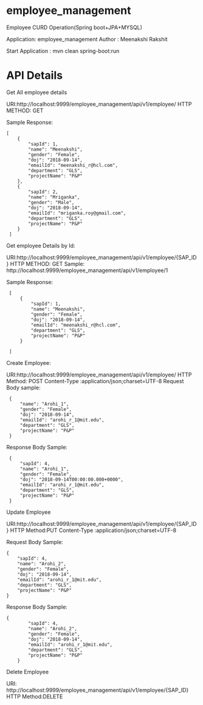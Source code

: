# employee_management
Employee CURD Operation(Spring boot+JPA+MYSQL)

Application: employee_management
Author : Meenakshi Rakshit

Start Application : mvn clean spring-boot:run

API Details
==================

Get All employee details

URI:http://localhost:9999/employee_management/api/v1/employee/
HTTP METHOD: GET

Sample Response:

    [
        {
            "sapId": 1,
            "name": "Meenakshi",
            "gender": "Female",
            "doj": "2018-09-14",
            "emailId": "meenakshi_r@hcl.com",
            "department": "GLS",
            "projectName": "P&P"
        },
        {
            "sapId": 2,
            "name": "Mriganka",
            "gender": "Male",
            "doj": "2018-09-14",
            "emailId": "mriganka.roy@gmail.com",
            "department": "GLS",
            "projectName": "P&P"
        }
     ]

 Get employee Details by Id:

URI:http://localhost:9999/employee_management/api/v1/employee/{SAP_ID}
HTTP METHOD: GET
Sample: http://localhost:9999/employee_management/api/v1/employee/1

 Sample Response:
 
     [
         {
             "sapId": 1,
             "name": "Meenakshi",
             "gender": "Female",
             "doj": "2018-09-14",
             "emailId": "meenakshi_r@hcl.com",
             "department": "GLS",
             "projectName": "P&P"
         }

     ]

 Create Employee:

 URI:http://localhost:9999/employee_management/api/v1/employee/
 HTTP Method: POST
 Content-Type :application/json;charset=UTF-8
 Request Body sample:
 
     {
         "name": "Arohi_1",
         "gender": "Female",
         "doj": "2018-09-14",
         "emailId": "arohi_r_1@mit.edu",
         "department": "GLS",
         "projectName": "P&P"
     }

 Response Body Sample:

     {
         "sapId": 4,
         "name": "Arohi_1",
         "gender": "Female",
         "doj": "2018-09-14T00:00:00.000+0000",
         "emailId": "arohi_r_1@mit.edu",
         "department": "GLS",
         "projectName": "P&P"
     }

Update Employee

URI:http://localhost:9999/employee_management/api/v1/employee/{SAP_ID}
HTTP Method:PUT
Content-Type :application/json;charset=UTF-8

Request Body Sample:

    {
        "sapId": 4,
        "name": "Arohi_2",
        "gender": "Female",
        "doj": "2018-09-14",
        "emailId": "arohi_r_1@mit.edu",
        "department": "GLS",
        "projectName": "P&P"
    }

 Response Body Sample:

    {
            "sapId": 4,
            "name": "Arohi_2",
            "gender": "Female",
            "doj": "2018-09-14",
            "emailId": "arohi_r_1@mit.edu",
            "department": "GLS",
            "projectName": "P&P"
        }


Delete Employee

URI: http://localhost:9999/employee_management/api/v1/employee/{SAP_ID}
HTTP Method:DELETE
